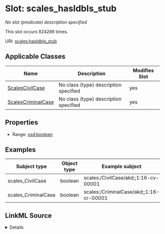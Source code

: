

# Slot: scales_hasIdbIs_stub


_No slot (predicate) description specified_






This slot occurs 824286 times.


URI: [scales:hasIdbIs_stub](http://schemas.scales-okn.org/rdf/scales#hasIdbIs_stub)



<!-- no inheritance hierarchy -->





## Applicable Classes

| Name | Description | Modifies Slot |
| --- | --- | --- |
| [ScalesCivilCase](../classes/ScalesCivilCase.md) | No class (type) description specified |  yes  |
| [ScalesCriminalCase](../classes/ScalesCriminalCase.md) | No class (type) description specified |  yes  |







## Properties

* Range: [xsd:boolean](http://www.w3.org/2001/XMLSchema#boolean)






## Examples

| Subject type | Object type | Example subject | Example object | Occurrences |
| --- | --- | --- | --- | --- |
| scales_CivilCase | boolean | scales:/CivilCase/akd;;1:16-cv-00001 | false | 702501 |
| scales_CriminalCase | boolean | scales:/CriminalCase/akd;;1:16-cr-00001 | false | 121785 |




## LinkML Source

<details>

```yaml
name: scales_hasIdbIs_stub
annotations:
  count:
    tag: count
    value: 824286
description: No slot (predicate) description specified
examples:
- object:
    example_object: 'false'
    example_object_type: boolean
    example_predicate: scales:hasIdbIs_stub
    example_subject: scales:/CivilCase/akd;;1:16-cv-00001
    example_subject_type: scales_CivilCase
- object:
    example_object: 'false'
    example_object_type: boolean
    example_predicate: scales:hasIdbIs_stub
    example_subject: scales:/CriminalCase/akd;;1:16-cr-00001
    example_subject_type: scales_CriminalCase
from_schema: scales-kg
rank: 1000
slot_uri: scales:hasIdbIs_stub
alias: scales_hasIdbIs_stub
domain_of:
- scales_CivilCase
- scales_CriminalCase
range: boolean

```
</details>